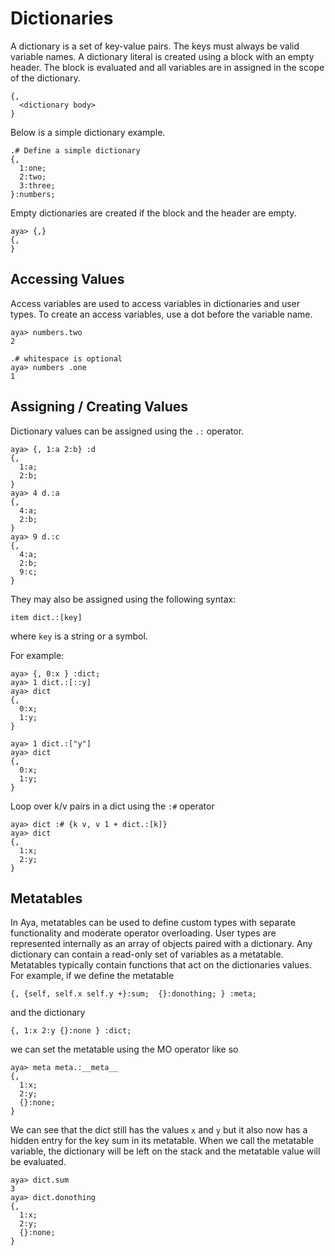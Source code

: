 # Dictionaries

A dictionary is a set of key-value pairs. The keys must always be valid variable names. A dictionary literal is created using a block with an empty header. The block is evaluated and all variables are in assigned in the scope of the dictionary.

```
{,
  <dictionary body>
}
```

Below is a simple dictionary example.

```
.# Define a simple dictionary
{,
  1:one;
  2:two;
  3:three;
}:numbers;
```

Empty dictionaries are created if the block and the header are empty.

```
aya> {,}
{,
}
```

## Accessing Values

Access variables are used to access variables in dictionaries and user types. To create an access variables, use a dot before the variable name.

```
aya> numbers.two
2

.# whitespace is optional
aya> numbers .one
1
```

## Assigning / Creating Values

Dictionary values can be assigned using the `.:` operator.

```
aya> {, 1:a 2:b} :d
{,
  1:a;
  2:b;
}
aya> 4 d.:a
{,
  4:a;
  2:b;
}
aya> 9 d.:c
{,
  4:a;
  2:b;
  9:c;
}
```

They may also be assigned using the following syntax:

```
item dict.:[key]
```

where `key` is a string or a symbol.

For example:

```
aya> {, 0:x } :dict;
aya> 1 dict.:[::y]
aya> dict
{,
  0:x;
  1:y;
}

aya> 1 dict.:["y"]
aya> dict
{,
  0:x;
  1:y;
}
```

Loop over k/v pairs in a dict using the `:#` operator

```
aya> dict :# {k v, v 1 + dict.:[k]}
aya> dict
{,
  1:x;
  2:y;
}
```

## Metatables

In Aya, metatables can be used to define custom types with separate functionality and moderate operator overloading. User types are represented internally as an array of objects paired with a dictionary.
Any dictionary can contain a read-only set of variables as a metatable. Metatables typically contain functions that act on the dictionaries values. For example, if we define the metatable

```
{, {self, self.x self.y +}:sum;  {}:donothing; } :meta;
```

and the dictionary

```
{, 1:x 2:y {}:none } :dict;
```

we can set the metatable using the MO operator like so

```
aya> meta meta.:__meta__
{,
  1:x;
  2:y;
  {}:none;
}
```

We can see that the dict still has the values `x` and `y` but it also now has a hidden entry for the key sum in its metatable. When we call the metatable variable, the dictionary will be left on the stack and the metatable value will be evaluated.

```
aya> dict.sum
3
aya> dict.donothing
{,
  1:x;
  2:y;
  {}:none;
}
```